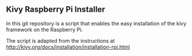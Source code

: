 Kivy Raspberry Pi Installer
---

In this git repository is a script that enables the easy installation of the kivy framework on the Raspberry Pi.

The script is adapted from the instructions at http://kivy.org/docs/installation/installation-rpi.html
